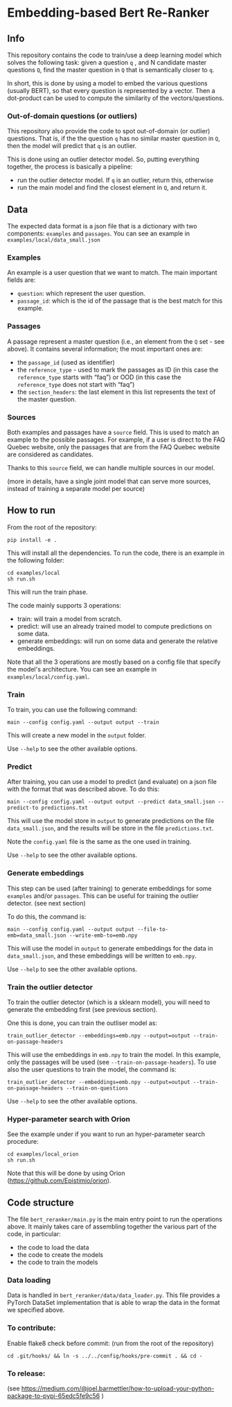 # Embedding-based Bert Re-Ranker

## Info
This repository contains the code to train/use a deep learning model which
solves the following task: given a question `q` , and N candidate master
questions `Q`, find the master question in `Q` that is semantically closer
to `q`.

In short, this is done by using a model to embed the various questions
(usually BERT), so that every question is represented by a vector.
Then a dot-product can be used to compute the similarity of the vectors/questions.

### Out-of-domain questions (or outliers)

This repository also provide the code to spot out-of-domain (or outlier) questions.
That is, if the the question `q` has no similar master question in `Q`, then
the model will predict that `q` is an outlier.

This is done using an outlier detector model.
So, putting everything together, the process is basically a pipeline:
 - run the outlier detector model. If `q` is an outlier, return this, otherwise
 - run the main model and find the closest element in `Q`, and return it.
 
## Data

The expected data format is a json file that is a dictionary with two components:
`examples` and `passages`.
You can see an example in `examples/local/data_small.json`

### Examples

An example is a user question that we want to match. The main important fields are:
- `question`: which represent the user question.
- `passage_id`: which is the id of the passage that is the best match for this example.

### Passages

A passage represent a master question (i.e., an element from the `Q` set - see above).
It contains several information; the most important ones are:
 - the `passage_id` (used as identifier)
 - the `reference_type` - used to mark the passages as ID (in this case the `reference_type` 
 starts with “faq”) or OOD (in this case the `reference_type` does not start with “faq”)
 - the `section_headers`: the last element in this list represents the text of the master question.

### Sources

Both examples and passages have a `source` field. This is used to match an example to the possible passages.
For example, if a user is direct to the FAQ Quebec website, only the passages that are from the 
FAQ Quebec website are considered as candidates.

Thanks to this `source` field, we can handle multiple sources in our model.

(more in details, have a single joint model that can serve more sources, instead of training 
a separate model per source)

## How to run

From the root of the repository:

    pip install -e .

This will install all the dependencies.
To run the code, there is an example in the following folder:

    cd examples/local
    sh run.sh

This will run the train phase.

The code mainly supports 3 operations:
 - train: will train a model from scratch.
 - predict: will use an already trained model to compute predictions on some data.
 - generate embeddings: will run on some data and generate the relative embeddings.

Note that all the 3 operations are mostly based on a config file that specify the
model's architecture. You can see an example in `examples/local/config.yaml`.

### Train

To train, you can use the following command:

    main --config config.yaml --output output --train

This will create a new model in the `output` folder.

Use `--help` to see the other available options.

### Predict

After training, you can use a model to predict (and evaluate) on a json file with the format
that was described above. To do this:

    main --config config.yaml --output output --predict data_small.json --predict-to predictions.txt

This will use the model store in `output` to generate predictions on the file `data_small.json`, and
the results will be store in the file `predictions.txt`.

Note the `config.yaml` file is the same as the one used in training.

Use `--help` to see the other available options.

### Generate embeddings

This step can be used (after training) to generate embeddings for some `examples` and/or `passages`.
This can be useful for training the outlier detector. (see next section)

To do this, the command is:

    main --config config.yaml --output output --file-to-emb=data_small.json --write-emb-to=emb.npy

This will use the model in `output` to generate embeddings for the data in `data_small.json`, and these
embeddings will be written to `emb.npy`.

Use `--help` to see the other available options.

### Train the outlier detector

To train the outlier detector (which is a sklearn model), you will need to generate the embedding
first (see previous section).

One this is done, you can train the outliser model as:

    train_outlier_detector --embeddings=emb.npy --output=output --train-on-passage-headers

This will use the embeddings in `emb.npy` to train the model. In this example, only the passages
will be used (see `--train-on-passage-headers`). To use also the user questions to train the model,
the command is:

    train_outlier_detector --embeddings=emb.npy --output=output --train-on-passage-headers --train-on-questions

Use `--help` to see the other available options.

### Hyper-parameter search with Orion

See the example under if you want to run an hyper-parameter search procedure:

    cd examples/local_orion
    sh run.sh

Note that this will be done by using Orion (https://github.com/Epistimio/orion).

## Code structure

The file `bert_reranker/main.py` is the main entry point to run the operations above.
It mainly takes care of assembling together the various part of the code, in particular:
 - the code to load the data
 - the code to create the models
 - the code to train the models

### Data loading

Data is handled in `bert_reranker/data/data_loader.py`. This file provides a PyTorch DataSet
implementation that is able to wrap the data in the format we specified above.

### To contribute:
Enable flake8 check before commit:
(run from the root of the repository)

    cd .git/hooks/ && ln -s ../../config/hooks/pre-commit . && cd -

### To release:
(see https://medium.com/@joel.barmettler/how-to-upload-your-python-package-to-pypi-65edc5fe9c56 )